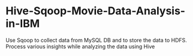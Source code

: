 # Hive-Sqoop-Movie-Data-Analysis-in-IBM
Use Sqoop to collect data from MySQL DB and to store the data to HDFS. Process various insights while analyzing the data using Hive
